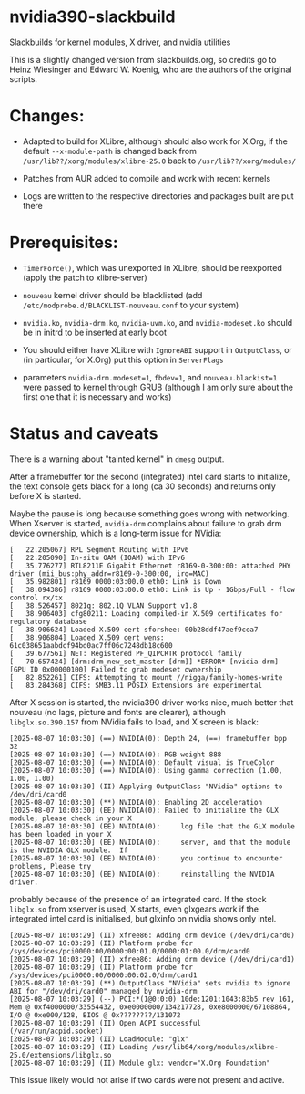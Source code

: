 # nvidia390-slackbuild

Slackbuilds for kernel modules, X driver, and nvidia utilities

This is a slightly changed version from slackbuilds.org, so credits go to Heinz Wiesinger and Edward W. Koenig, who are the authors of the original scripts.

# Changes:

- Adapted to build for XLibre, although should also work for X.Org, if the default `--x-module-path` is changed back from `/usr/lib??/xorg/modules/xlibre-25.0` back to `/usr/lib??/xorg/modules/`

- Patches from AUR added to compile and work with recent kernels

- Logs are written to the respective directories and packages built are put there

# Prerequisites:

- `TimerForce()`, which was unexported in XLibre, should be reexported (apply the patch to xlibre-server)

- `nouveau` kernel driver should be blacklisted (add `/etc/modprobe.d/BLACKLIST-nouveau.conf` to your system)

- `nvidia.ko`, `nvidia-drm.ko`, `nvidia-uvm.ko`, and `nvidia-modeset.ko` should be in initrd to be inserted at early boot

- You should either have XLibre with `IgnoreABI` support in `OutputClass`, or (in particular, for X.Org) put this option in `ServerFlags`

- parameters `nvidia-drm.modeset=1`, `fbdev=1`, and `nouveau.blackist=1` were passed to kernel through GRUB (although I am only sure about the first one that it is necessary and works)

# Status and caveats

There is a warning about "tainted kernel" in `dmesg` output.

After a framebuffer for the second (integrated) intel card starts to initialize, the text console gets black for a long (ca 30 seconds) and returns only before X is started.

Maybe the pause is long because something goes wrong with networking. When Xserver is started, `nvidia-drm` complains about failure to grab drm device ownership, which is a long-term issue for NVidia:
```
[   22.205067] RPL Segment Routing with IPv6
[   22.205090] In-situ OAM (IOAM) with IPv6
[   35.776277] RTL8211E Gigabit Ethernet r8169-0-300:00: attached PHY driver (mii_bus:phy_addr=r8169-0-300:00, irq=MAC)
[   35.982801] r8169 0000:03:00.0 eth0: Link is Down
[   38.094386] r8169 0000:03:00.0 eth0: Link is Up - 1Gbps/Full - flow control rx/tx
[   38.526457] 8021q: 802.1Q VLAN Support v1.8
[   38.906403] cfg80211: Loading compiled-in X.509 certificates for regulatory database
[   38.906624] Loaded X.509 cert sforshee: 00b28ddf47aef9cea7
[   38.906804] Loaded X.509 cert wens: 61c038651aabdcf94bd0ac7ff06c7248db18c600
[   39.677561] NET: Registered PF_QIPCRTR protocol family
[   70.657424] [drm:drm_new_set_master [drm]] *ERROR* [nvidia-drm] [GPU ID 0x00000100] Failed to grab modeset ownership
[   82.852261] CIFS: Attempting to mount //nigga/family-homes-write
[   83.284368] CIFS: SMB3.11 POSIX Extensions are experimental
```

After X session is started, the nvidia390 driver works nice, much better that nouveau (no lags, picture and fonts are clearer), although `libglx.so.390.157` from NVidia fails to load, and X screen is black:
```
[2025-08-07 10:03:30] (==) NVIDIA(0): Depth 24, (==) framebuffer bpp 32
[2025-08-07 10:03:30] (==) NVIDIA(0): RGB weight 888
[2025-08-07 10:03:30] (==) NVIDIA(0): Default visual is TrueColor
[2025-08-07 10:03:30] (==) NVIDIA(0): Using gamma correction (1.00, 1.00, 1.00)
[2025-08-07 10:03:30] (II) Applying OutputClass "NVidia" options to /dev/dri/card0
[2025-08-07 10:03:30] (**) NVIDIA(0): Enabling 2D acceleration
[2025-08-07 10:03:30] (EE) NVIDIA(0): Failed to initialize the GLX module; please check in your X
[2025-08-07 10:03:30] (EE) NVIDIA(0):     log file that the GLX module has been loaded in your X
[2025-08-07 10:03:30] (EE) NVIDIA(0):     server, and that the module is the NVIDIA GLX module.  If
[2025-08-07 10:03:30] (EE) NVIDIA(0):     you continue to encounter problems, Please try
[2025-08-07 10:03:30] (EE) NVIDIA(0):     reinstalling the NVIDIA driver.
```
probably because of the presence of an integrated card. If the stock `libglx.so` from xserver is used, X starts, even glxgears work if the integrated intel card is initialised, but glxinfo on nvidia shows only intel.
```
[2025-08-07 10:03:29] (II) xfree86: Adding drm device (/dev/dri/card0)
[2025-08-07 10:03:29] (II) Platform probe for /sys/devices/pci0000:00/0000:00:01.0/0000:01:00.0/drm/card0
[2025-08-07 10:03:29] (II) xfree86: Adding drm device (/dev/dri/card1)
[2025-08-07 10:03:29] (II) Platform probe for /sys/devices/pci0000:00/0000:00:02.0/drm/card1
[2025-08-07 10:03:29] (**) OutputClass "NVidia" sets nvidia to ignore ABI for "/dev/dri/card0" managed by nvidia-drm
[2025-08-07 10:03:29] (--) PCI:*(1@0:0:0) 10de:1201:1043:83b5 rev 161, Mem @ 0xf4000000/33554432, 0xe0000000/134217728, 0xe8000000/67108864, I/O @ 0xe000/128, BIOS @ 0x????????/131072
[2025-08-07 10:03:29] (II) Open ACPI successful (/var/run/acpid.socket)
[2025-08-07 10:03:29] (II) LoadModule: "glx"
[2025-08-07 10:03:29] (II) Loading /usr/lib64/xorg/modules/xlibre-25.0/extensions/libglx.so
[2025-08-07 10:03:29] (II) Module glx: vendor="X.Org Foundation"
```

This issue likely would not arise if two cards were not present and active.
